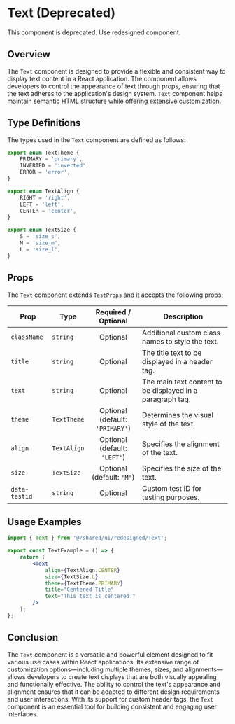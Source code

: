 # Text (Deprecated)

This component is deprecated. Use redesigned component.

## Overview
The `Text` component is designed to provide a flexible and consistent way to display text content in a React application. 
The component allows developers to control the appearance of text through props, ensuring that the text adheres to the application's design system. 
`Text` component helps maintain semantic HTML structure while offering extensive customization. 

## Type Definitions 
The types used in the `Text` component are defined as follows:

```typescript
export enum TextTheme {
    PRIMARY = 'primary',
    INVERTED = 'inverted',
    ERROR = 'error',
}

export enum TextAlign {
    RIGHT = 'right',
    LEFT = 'left',
    CENTER = 'center',
}

export enum TextSize {
    S = 'size_s',
    M = 'size_m',
    L = 'size_l',
}
```

## Props
The `Text` component extends `TestProps` and it accepts the following props:

| Prop          | Type        |          Required / Optional          | Description                                                       |
|---------------|-------------|:-------------------------------------:|-------------------------------------------------------------------|
| `className`   | `string`    |               Optional                | Additional custom class names to style the text.                  |
| `title`       | `string`    |               Optional                | The title text to be displayed in a header tag.                   |
| `text`        | `string`    |               Optional                | The main text content to be displayed in a paragraph tag.         |
| `theme`       | `TextTheme` | Optional <br/> (default: `'PRIMARY'`) | Determines the visual style of the text.                          |
| `align`       | `TextAlign` |  Optional <br/> (default: `'LEFT'`)   | Specifies the alignment of the text.                              |
| `size`        | `TextSize`  |    Optional <br/> (default: `'M'`)    | Specifies the size of the text.                                   |
| `data-testid` | `string`    |               Optional                | Custom test ID for testing purposes.                              |


## Usage Examples

```jsx
import { Text } from '@/shared/ui/redesigned/Text';

export const TextExample = () => {
    return (
        <Text
            align={TextAlign.CENTER}
            size={TextSize.L}
            theme={TextTheme.PRIMARY}
            title="Centered Title"
            text="This text is centered."
        />
    );
};
```

## Conclusion
The `Text` component is a versatile and powerful element designed to fit various use cases within React applications.
Its extensive range of customization options—including multiple themes, sizes, and alignments—allows developers to create text displays that are both visually appealing and functionally effective.
The ability to control the text's appearance and alignment ensures that it can be adapted to different design requirements and user interactions. 
With its support for custom header tags, the `Text` component is an essential tool for building consistent and engaging user interfaces.
